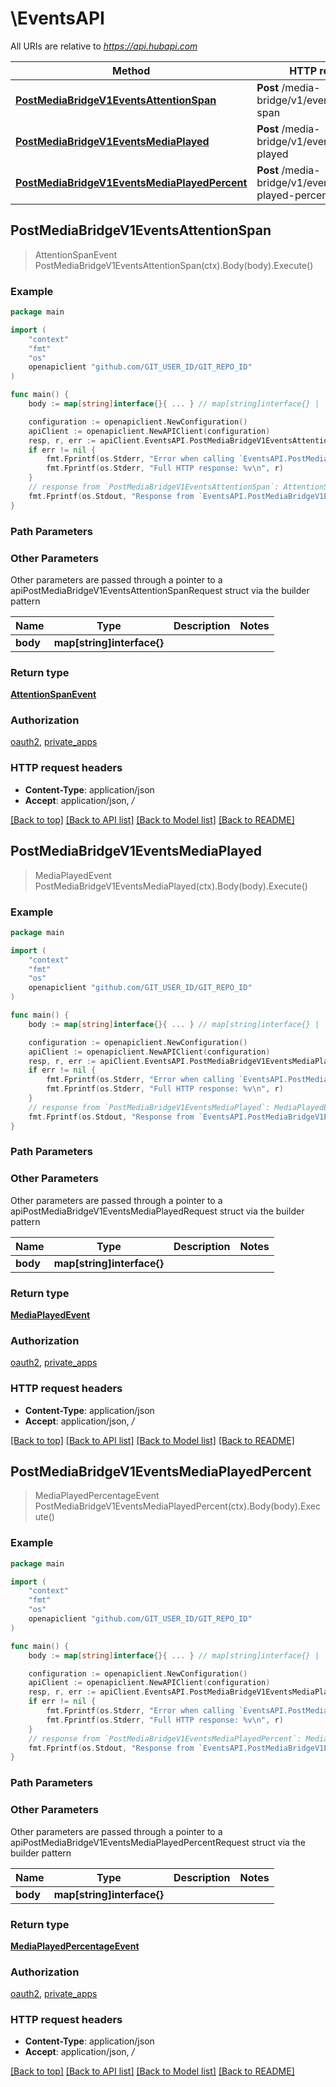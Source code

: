 # \EventsAPI

All URIs are relative to *https://api.hubapi.com*

Method | HTTP request | Description
------------- | ------------- | -------------
[**PostMediaBridgeV1EventsAttentionSpan**](EventsAPI.md#PostMediaBridgeV1EventsAttentionSpan) | **Post** /media-bridge/v1/events/attention-span | 
[**PostMediaBridgeV1EventsMediaPlayed**](EventsAPI.md#PostMediaBridgeV1EventsMediaPlayed) | **Post** /media-bridge/v1/events/media-played | 
[**PostMediaBridgeV1EventsMediaPlayedPercent**](EventsAPI.md#PostMediaBridgeV1EventsMediaPlayedPercent) | **Post** /media-bridge/v1/events/media-played-percent | 



## PostMediaBridgeV1EventsAttentionSpan

> AttentionSpanEvent PostMediaBridgeV1EventsAttentionSpan(ctx).Body(body).Execute()



### Example

```go
package main

import (
	"context"
	"fmt"
	"os"
	openapiclient "github.com/GIT_USER_ID/GIT_REPO_ID"
)

func main() {
	body := map[string]interface{}{ ... } // map[string]interface{} | 

	configuration := openapiclient.NewConfiguration()
	apiClient := openapiclient.NewAPIClient(configuration)
	resp, r, err := apiClient.EventsAPI.PostMediaBridgeV1EventsAttentionSpan(context.Background()).Body(body).Execute()
	if err != nil {
		fmt.Fprintf(os.Stderr, "Error when calling `EventsAPI.PostMediaBridgeV1EventsAttentionSpan``: %v\n", err)
		fmt.Fprintf(os.Stderr, "Full HTTP response: %v\n", r)
	}
	// response from `PostMediaBridgeV1EventsAttentionSpan`: AttentionSpanEvent
	fmt.Fprintf(os.Stdout, "Response from `EventsAPI.PostMediaBridgeV1EventsAttentionSpan`: %v\n", resp)
}
```

### Path Parameters



### Other Parameters

Other parameters are passed through a pointer to a apiPostMediaBridgeV1EventsAttentionSpanRequest struct via the builder pattern


Name | Type | Description  | Notes
------------- | ------------- | ------------- | -------------
 **body** | **map[string]interface{}** |  | 

### Return type

[**AttentionSpanEvent**](AttentionSpanEvent.md)

### Authorization

[oauth2](../README.md#oauth2), [private_apps](../README.md#private_apps)

### HTTP request headers

- **Content-Type**: application/json
- **Accept**: application/json, */*

[[Back to top]](#) [[Back to API list]](../README.md#documentation-for-api-endpoints)
[[Back to Model list]](../README.md#documentation-for-models)
[[Back to README]](../README.md)


## PostMediaBridgeV1EventsMediaPlayed

> MediaPlayedEvent PostMediaBridgeV1EventsMediaPlayed(ctx).Body(body).Execute()



### Example

```go
package main

import (
	"context"
	"fmt"
	"os"
	openapiclient "github.com/GIT_USER_ID/GIT_REPO_ID"
)

func main() {
	body := map[string]interface{}{ ... } // map[string]interface{} | 

	configuration := openapiclient.NewConfiguration()
	apiClient := openapiclient.NewAPIClient(configuration)
	resp, r, err := apiClient.EventsAPI.PostMediaBridgeV1EventsMediaPlayed(context.Background()).Body(body).Execute()
	if err != nil {
		fmt.Fprintf(os.Stderr, "Error when calling `EventsAPI.PostMediaBridgeV1EventsMediaPlayed``: %v\n", err)
		fmt.Fprintf(os.Stderr, "Full HTTP response: %v\n", r)
	}
	// response from `PostMediaBridgeV1EventsMediaPlayed`: MediaPlayedEvent
	fmt.Fprintf(os.Stdout, "Response from `EventsAPI.PostMediaBridgeV1EventsMediaPlayed`: %v\n", resp)
}
```

### Path Parameters



### Other Parameters

Other parameters are passed through a pointer to a apiPostMediaBridgeV1EventsMediaPlayedRequest struct via the builder pattern


Name | Type | Description  | Notes
------------- | ------------- | ------------- | -------------
 **body** | **map[string]interface{}** |  | 

### Return type

[**MediaPlayedEvent**](MediaPlayedEvent.md)

### Authorization

[oauth2](../README.md#oauth2), [private_apps](../README.md#private_apps)

### HTTP request headers

- **Content-Type**: application/json
- **Accept**: application/json, */*

[[Back to top]](#) [[Back to API list]](../README.md#documentation-for-api-endpoints)
[[Back to Model list]](../README.md#documentation-for-models)
[[Back to README]](../README.md)


## PostMediaBridgeV1EventsMediaPlayedPercent

> MediaPlayedPercentageEvent PostMediaBridgeV1EventsMediaPlayedPercent(ctx).Body(body).Execute()



### Example

```go
package main

import (
	"context"
	"fmt"
	"os"
	openapiclient "github.com/GIT_USER_ID/GIT_REPO_ID"
)

func main() {
	body := map[string]interface{}{ ... } // map[string]interface{} | 

	configuration := openapiclient.NewConfiguration()
	apiClient := openapiclient.NewAPIClient(configuration)
	resp, r, err := apiClient.EventsAPI.PostMediaBridgeV1EventsMediaPlayedPercent(context.Background()).Body(body).Execute()
	if err != nil {
		fmt.Fprintf(os.Stderr, "Error when calling `EventsAPI.PostMediaBridgeV1EventsMediaPlayedPercent``: %v\n", err)
		fmt.Fprintf(os.Stderr, "Full HTTP response: %v\n", r)
	}
	// response from `PostMediaBridgeV1EventsMediaPlayedPercent`: MediaPlayedPercentageEvent
	fmt.Fprintf(os.Stdout, "Response from `EventsAPI.PostMediaBridgeV1EventsMediaPlayedPercent`: %v\n", resp)
}
```

### Path Parameters



### Other Parameters

Other parameters are passed through a pointer to a apiPostMediaBridgeV1EventsMediaPlayedPercentRequest struct via the builder pattern


Name | Type | Description  | Notes
------------- | ------------- | ------------- | -------------
 **body** | **map[string]interface{}** |  | 

### Return type

[**MediaPlayedPercentageEvent**](MediaPlayedPercentageEvent.md)

### Authorization

[oauth2](../README.md#oauth2), [private_apps](../README.md#private_apps)

### HTTP request headers

- **Content-Type**: application/json
- **Accept**: application/json, */*

[[Back to top]](#) [[Back to API list]](../README.md#documentation-for-api-endpoints)
[[Back to Model list]](../README.md#documentation-for-models)
[[Back to README]](../README.md)

